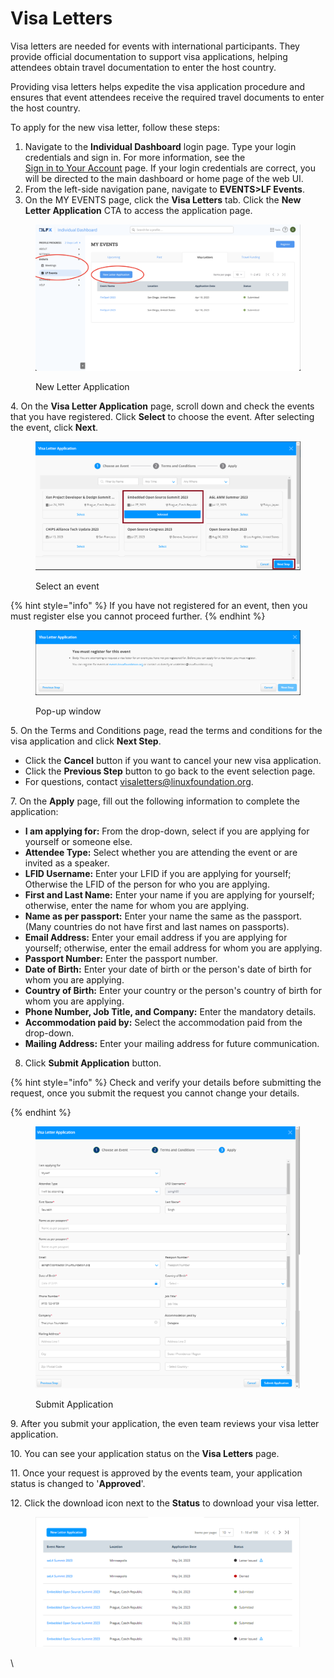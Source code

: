 # Visa Letters

Visa letters are needed for events with international participants. They provide official documentation to support visa applications, helping attendees obtain travel documentation to enter the host country.

Providing visa letters helps expedite the visa application procedure and ensures that event attendees receive the required travel documents to enter the host country.

To apply for the new visa letter, follow these steps:

1. Navigate to the **Individual Dashboard** login page. Type your login credentials and sign in. For more information, see the\
   [Sign in to Your Account](https://docs.linuxfoundation.org/lfx/sso/sign-in) page. If your login credentials are correct, you will be directed to the main dashboard or home page of the web UI.
2. From the left-side navigation pane, navigate to **EVENTS>LF Events**.
3. On the MY EVENTS page, click the **Visa Letters** tab. Click the **New Letter Application** CTA to access the application page.

<figure><img src="../../../.gitbook/assets/Screen Shot 2023-05-01 at 9.23.01 AM.png" alt=""><figcaption><p>New Letter Application</p></figcaption></figure>

4\. On the **Visa Letter Application** page, scroll down and check the events that you have registered. Click **Select** to choose the event. After selecting the event, click **Next**.

<figure><img src="../../../.gitbook/assets/select_event.png" alt=""><figcaption><p>Select an event</p></figcaption></figure>

{% hint style="info" %}
If you have not registered for an event, then you must register else you cannot proceed further.
{% endhint %}

<figure><img src="../../../.gitbook/assets/image (4).png" alt=""><figcaption><p>Pop-up window</p></figcaption></figure>

5\. On the Terms and Conditions page, read the terms and conditions for the visa application and click **Next Step**.

* Click the **Cancel** button if you want to cancel your new visa application.
* Click the **Previous Step** button to go back to the event selection page.
* For questions, contact [visaletters@linuxfoundation.org](mailto:visaletters@linuxfoundation.org).

7\. On the **Apply** page, fill out the following information to complete the application:

* **I am applying for:** From the drop-down, select if you are applying for yourself or someone else.
* **Attendee Type:** Select whether you are attending the event or are invited as a speaker.
* **LFID Username:** Enter your LFID if you are applying for yourself; Otherwise the LFID of the person for who you are applying.
* **First and Last Name:** Enter your name if you are applying for yourself; otherwise, enter the name for whom you are applying.
* **Name as per passport:** Enter your name the same as the passport. (Many countries do not have first and last names on passports).
* **Email Address:** Enter your email address if you are applying for yourself; otherwise, enter the email address for whom you are applying.
* **Passport Number:** Enter the passport number.
* **Date of Birth:** Enter your date of birth or the person's date of birth for whom you are applying.
* **Country of Birth:** Enter your country or the person's country of birth for whom you are applying.
* **Phone Number, Job Title, and Company:** Enter the mandatory details.
* **Accommodation paid by:** Select the accommodation paid from the drop-down.
* **Mailing Address:** Enter your mailing address for future communication.

8. Click **Submit Application** button.

{% hint style="info" %}
Check and verify your details before submitting the request, once you submit the request you cannot change your details.


{% endhint %}

<figure><img src="../../../.gitbook/assets/Visa_letter_submission.png" alt=""><figcaption><p>Submit Application</p></figcaption></figure>

9\. After you submit your application, the even team reviews your visa letter application.

10\. You can see your application status on the **Visa Letters** page.

11\. Once your request is approved by the events team, your application status is changed to '**Approved**'.

12\. Click the download icon next to the **Status** to download your visa letter.

<figure><img src="../../../.gitbook/assets/image-2023-5-24_13-48-31.png" alt=""><figcaption></figcaption></figure>

\
